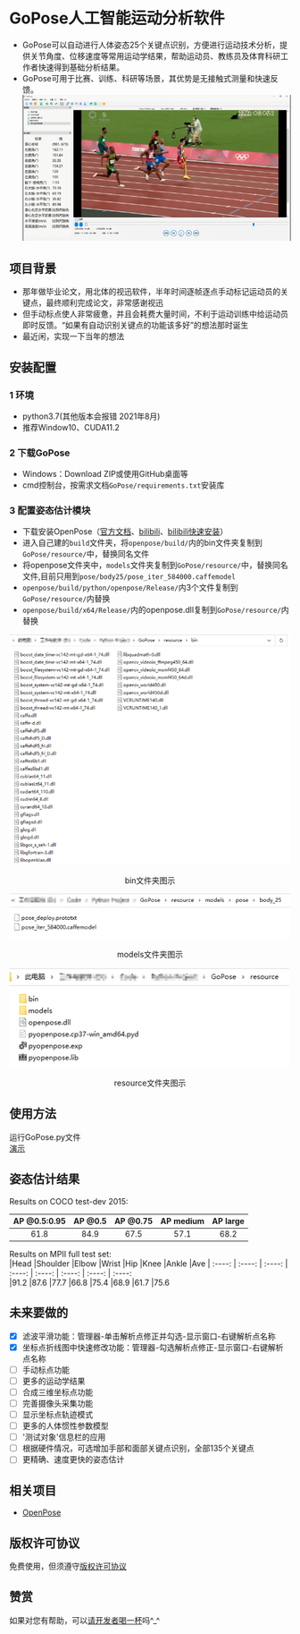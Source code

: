 # GoPose人工智能运动分析软件  
- GoPose可以自动进行人体姿态25个关键点识别，方便进行运动技术分析，提供关节角度、位移速度等常用运动学结果，帮助运动员、教练员及体育科研工作者快速得到基础分析结果。
- GoPose可用于比赛、训练、科研等场景，其优势是无接触式测量和快速反馈。   
![image](https://github.com/chenxh5678/GoPose/blob/main/README/Image/1.gif)
## 项目背景
- 那年做毕业论文，用北体的视迅软件，半年时间逐帧逐点手动标记运动员的关键点，最终顺利完成论文，非常感谢视迅  
- 但手动标点使人非常疲惫，并且会耗费大量时间，不利于运动训练中给运动员即时反馈。“如果有自动识别关键点的功能该多好”的想法那时诞生  
- 最近闲，实现一下当年的想法  
## 安装配置
### 1 环境
- python3.7(其他版本会报错 2021年8月)  
- 推荐Window10、CUDA11.2
### 2 下载GoPose
- Windows：Download ZIP或使用GitHub桌面等 
- cmd控制台，按需求文档`GoPose/requirements.txt`安装库
### 3 配置姿态估计模块
- 下载安装OpenPose（[官方文档](https://github.com/CMU-Perceptual-Computing-Lab/openpose)、[bilibili](https://www.bilibili.com/video/BV1WV411v7aj)、[bilibili快速安装](https://www.bilibili.com/video/BV1uK411w74E)）  
- 进入自己建的`build`文件夹，将`openpose/build/`内的bin文件夹复制到`GoPose/resource/`中，替换同名文件  
- 将openpose文件夹中，`models`文件夹复制到`GoPose/resource/`中，替换同名文件,目前只用到`pose/body25/pose_iter_584000.caffemodel`  
- `openpose/build/python/openpose/Release/`内3个文件复制到`GoPose/resource/`内替换  
- `openpose/build/x64/Release/`内的openpose.dll复制到`GoPose/resource/`内替换  

![image](https://github.com/chenxh5678/GoPose/blob/main/README/Image/bin.png)  
<center>bin文件夹图示</center>   


![image](https://github.com/chenxh5678/GoPose/blob/main/README/Image/models.png)  
<center>models文件夹图示</center>   


![image](https://github.com/chenxh5678/GoPose/blob/main/README/Image/resource.png)  
<center>resource文件夹图示</center>   

## 使用方法
运行GoPose.py文件  
[演示](https://www.bilibili.com/video/BV1QP4y1s76N/)
## 姿态估计结果  
Results on COCO test-dev 2015:  

| AP @0.5:0.95 | AP @0.5 | AP @0.75 | AP medium | AP large  
| :----: | :----: | :----: | :----: | :----: 
| 61.8 | 84.9 | 67.5 | 57.1 | 68.2  


Results on MPII full test set:  
|Head	|Shoulder	|Elbow	|Wrist	|Hip	|Knee	|Ankle	|Ave
| :----: | :----: | :----: | :----: | :----: | :----: | :----: | :----:  
|91.2	|87.6	|77.7	|66.8	|75.4	|68.9	|61.7	|75.6  

## 未来要做的
- [X] 滤波平滑功能：管理器-单击解析点修正并勾选-显示窗口-右键解析点名称
- [X] 坐标点折线图中快速修改功能：管理器-勾选解析点修正-显示窗口-右键解析点名称
- [ ] 手动标点功能
- [ ] 更多的运动学结果
- [ ] 合成三维坐标点功能
- [ ] 完善摄像头采集功能
- [ ] 显示坐标点轨迹模式
- [ ] 更多的人体惯性参数模型
- [ ] '测试对象'信息栏的应用
- [ ] 根据硬件情况，可选增加手部和面部关键点识别，全部135个关键点
- [ ] 更精确、速度更快的姿态估计
## 相关项目
- [OpenPose](https://github.com/CMU-Perceptual-Computing-Lab/openpose)
## 版权许可协议
免费使用，但须遵守[版权许可协议](https://github.com/chenxh5678/GoPose/blob/main/LICENSE)
## 赞赏
如果对您有帮助，可以[请开发者喝一杯](https://github.com/chenxh5678/GoPose/blob/main/README/Image/%E8%AF%B7%E5%BC%80%E5%8F%91%E8%80%85%E5%96%9D%E4%B8%80%E6%9D%AF.jpg)吗^_^
